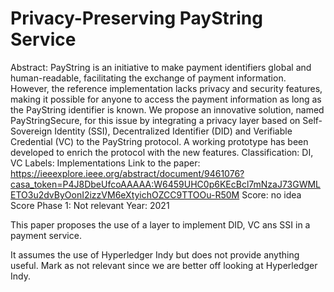 # Privacy-Preserving PayString Service

Abstract: PayString is an initiative to make payment identifiers global and human-readable, facilitating the exchange of payment information. However, the reference implementation lacks privacy and security features, making it possible for anyone to access the payment information as long as the PayString identifier is known. We propose an innovative solution, named PayStringSecure, for this issue by integrating a privacy layer based on Self-Sovereign Identity (SSI), Decentralized Identifier (DID) and Verifiable Credential (VC) to the PayString protocol. A working prototype has been developed to enrich the protocol with the new features.
Classification: DI, VC
Labels: Implementations
Link to the paper: https://ieeexplore.ieee.org/abstract/document/9461076?casa_token=P4J8DbeUfcoAAAAA:W6459UHC0p6KEcBcl7mNzaJ73GWMLETO3u2dvByOonI2izzVM6eXtyichOZCC9TTOOu-R50M
Score: no idea
Score Phase 1: Not relevant
Year: 2021

This paper proposes the use of a layer to implement DID, VC ans SSI in a payment service.

It assumes the use of Hyperledger Indy but does not provide anything useful. Mark as not relevant since we are better off looking at Hyperledger Indy.
